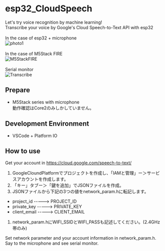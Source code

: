 # esp32_CloudSpeech
Let's try voice recognition by machine learning!<br>
Transcribe your voice by Google's Cloud Speech-to-Text API with esp32<br><br> 
In the case of esp32 + microphone<br>
 ![photo1](doc/photo1.jpg)<br><br>
In the case of M5Stack FIRE<br>
 ![M5StackFIRE](doc/M5StackFIRE.jpg)<br><br>
Serial monitor<br>
 ![Transcribe](doc/Transcribe.png)
 
## Prepare
 - M5Stack series with microphone<br>動作確認はCore2のみしかしていません。

## Development Environment
- VSCode + Platform IO


## How to use
Get your account in https://cloud.google.com/speech-to-text/ <br>
1. GoogleCloundPlatformでプロジェクトを作成し、「IAMと管理」ー＞サービスアカウントを作成します。
1. 「キー」タブー＞「鍵を追加」でJSONファイルを作成。
1. JSONファイルから下記の3つの値をnetwork_param.hに転記します。
  - project_id     -----> PROJECT_ID
  - private_key    -----> PRIVATE_KEY
  - client_email   -----> CLIENT_EMAIL
1. network_param.hにWIFI_SSIDとWIFI_PASSも記述してください。(2.4GHz帯のみ)

Set network parameter and your account information in network_param.h.<br>
Say to the microphone and see serial monitor.


